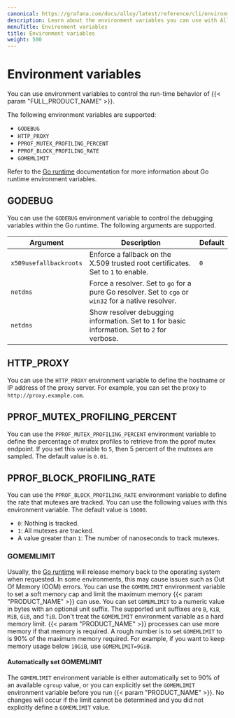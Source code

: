 ```yaml
---
canonical: https://grafana.com/docs/alloy/latest/reference/cli/environment-variables/
description: Learn about the environment variables you can use with Alloy
menuTitle: Environment variables
title: Environment variables
weight: 500
---
```


# Environment variables

You can use environment variables to control the run-time behavior of {{< param "FULL_PRODUCT_NAME" >}}.

The following environment variables are supported:

* `GODEBUG`
* `HTTP_PROXY`
* `PPROF_MUTEX_PROFILING_PERCENT`
* `PPROF_BLOCK_PROFILING_RATE`
* `GOMEMLIMIT`


Refer to the [Go runtime][runtime] documentation for more information about Go runtime environment variables.

## GODEBUG

You can use the `GODEBUG` environment variable to control the debugging variables within the Go runtime.  The following arguments are supported.

 Argument               | Description                                                                                          | Default 
------------------------|------------------------------------------------------------------------------------------------------|---------
 `x509usefallbackroots` | Enforce a fallback on the X.509 trusted root certificates. Set to `1` to enable.                     | `0`     
 `netdns`               | Force a resolver. Set to `go` for a pure Go resolver. Set to `cgo` or `win32` for a native resolver. |
 `netdns`               | Show resolver debugging information. Set to `1` for basic information. Set to `2` for verbose.       |

## HTTP_PROXY

You can use the `HTTP_PROXY` environment variable to define the hostname or IP address of the proxy server.  For example, you can set the proxy to `http://proxy.example.com`.

## PPROF_MUTEX_PROFILING_PERCENT

You can use the `PPROF_MUTEX_PROFILING_PERCENT` environment variable to define the percentage of mutex profiles to retrieve from the pprof mutex endpoint. If you set this variable to `5`, then 5 percent of the mutexes are sampled. The default value is `0.01`.

## PPROF_BLOCK_PROFILING_RATE

You can use the `PPROF_BLOCK_PROFILING_RATE` environment variable to define the rate that mutexes are tracked. You can use the following values with this environment variable. The default value is `10000`.

* `0`: Nothing is tracked.
* `1`: All mutexes are tracked.
* A value greater than `1`: The number of nanoseconds to track mutexes.

### GOMEMLIMIT

Usually, the [Go runtime][runtime] will release memory back to the operating system when requested.
In some environments, this may cause issues such as Out Of Memory (OOM) errors.
You can use the `GOMEMLIMIT` environment variable to set a soft memory cap and limit the maximum memory {{< param "PRODUCT_NAME" >}} can use.
You can set `GOMEMLIMIT` to a numeric value in bytes with an optional unit suffix.
The supported unit suffixes are `B`, `KiB`, `MiB`, `GiB`, and `TiB`.
Don't treat the `GOMEMLIMIT` environment variable as a hard memory limit.
{{< param "PRODUCT_NAME" >}}  processes can use more memory if that memory is required.
A rough number is to set `GOMEMLIMIT` to is 90% of the maximum memory required.
For example, if you want to keep memory usage below `10GiB`, use `GOMEMLIMIT=9GiB`.

#### Automatically set GOMEMLIMIT

The `GOMEMLIMIT` environment variable is either automatically set to 90% of an available `cgroup` value, or you can explicitly set the  `GOMEMLIMIT` environment variable before you run  {{< param "PRODUCT_NAME" >}}.
No changes will occur if the limit cannot be determined and you did not explicitly define a  `GOMEMLIMIT` value.

[runtime]: https://pkg.go.dev/runtime

